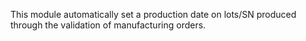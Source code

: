 This module automatically set a production date on lots/SN produced
through the validation of manufacturing orders.
